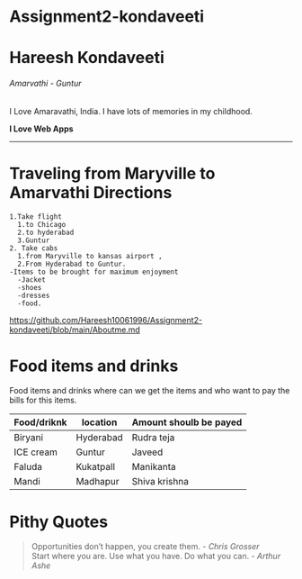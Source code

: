# Assignment2-kondaveeti

# Hareesh Kondaveeti

###### Amarvathi - Guntur

I Love Amaravathi, India. I have lots of memories in my childhood.

**I Love Web Apps**

---
# Traveling from Maryville to Amarvathi Directions
    1.Take flight
      1.to Chicago
      2.to hyderabad
      3.Guntur
    2. Take cabs
      1.from Maryville to kansas airport ,
      2.From Hyderabad to Guntur.
    -Items to be brought for maximum enjoyment
      -Jacket
      -shoes
      -dresses
      -food.

https://github.com/Hareesh10061996/Assignment2-kondaveeti/blob/main/Aboutme.md

# Food items and drinks
Food items and drinks where can we get the items and who want to pay the bills for this items.

|Food/driknk |location | Amount shoulb be payed|
|------------|---------|-----------------------|
|Biryani     |Hyderabad| Rudra teja            |
|ICE cream   |Guntur   | Javeed                |
|Faluda      |Kukatpall| Manikanta             |
|Mandi       |Madhapur | Shiva krishna         |

# Pithy Quotes
> Opportunities don’t happen, you create them. *- Chris Grosser* <br>
> Start where you are. Use what you have. Do what you can. *- Arthur Ashe*

